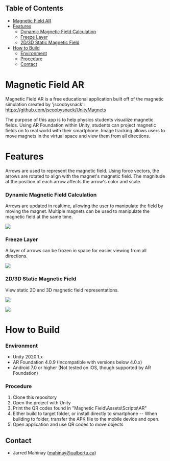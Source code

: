 ## Table of Contents
- [Magnetic Field AR](#markdown-header-magnetic-field-ar)
- [Features](#markdown-header-features)
    + [Dynamic Magnetic Field Calculation](#markdown-header-dynamic-magnetic-field-calculation)
    + [Freeze Layer](#markdown-header-freeze-layer)
    + [2D/3D Static Magnetic Field](#markdown-header-2d-3d-static-magnetic-field)
- [How to Build](#markdown-header-how-to-build)
    + [Environment](#markdown-header-environment)
    + [Procedure](#markdown-header-procedure)
  * [Contact](#markdown-header-contact)

# Magnetic Field AR
Magnetic Field AR is a free educational application built off of the magnetic simulation created by 'jscoobysnack':
https://github.com/jscoobysnack/UnityMagnets

The purpose of this app is to help physics students visualize magnetic fields. Using AR Foundation within Unity, students can project magnetic fields on to real world with their smartphone. Image tracking allows users to move magnets in the virtual space and view them from all directions. 


# Features
Arrows are used to represent the magnetic field. Using force vectors, the arrows are rotated to align with the magnet's magnetic field. The magnitude at the position of each arrow affects the arrow's color and scale. 

### Dynamic Magnetic Field Calculation
Arrows  are updated in realtime, allowing the user to manipulate the field by moving the magnet.
Multiple magnets can be used to manipulate the magnetic field at the same time. 

![](https://drive.google.com/uc?export=view&id=15a2RhxltAnkobGXvEYQF2oOASlWcXnc2)  


### Freeze Layer
A layer of arrows can be frozen in space for easier viewing from all directions. 

![](https://drive.google.com/uc?export=view&id=1M8mCxPHN6bY1UmNAVL1ELEfpVHSr3sUN)  


### 2D/3D Static Magnetic Field
View static 2D and 3D magnetic field representations. 

![](https://drive.google.com/uc?export=view&id=1vBbeJRXMY4cFlLGGaCB4XQzIEFObMNFt)  

![](https://drive.google.com/uc?export=view&id=1389Rq5HtBQJYhZkIwCo-_kblsEOyG24f)  

# How to Build
### Environment
  - Unity 2020.1.x
  - AR Foundation 4.0.9 (Incompatible with versions below 4.0.x)
  - Android 7.0 or higher (Not tested on iOS, though supported by AR Foundation)
### Procedure
1. Clone this repository
2. Open the project with Unity
3. Print the QR codes found in "Magnetic Field\Assets\Scripts\AR"
4. Either build to target folder, or install directly to smartphone
 -- When building to folder, transfer the APK file to the mobile device and open. 
5. Open application and use QR codes to move objects

## Contact
- Jarred Mahinay (mahinay@ualberta.ca)

